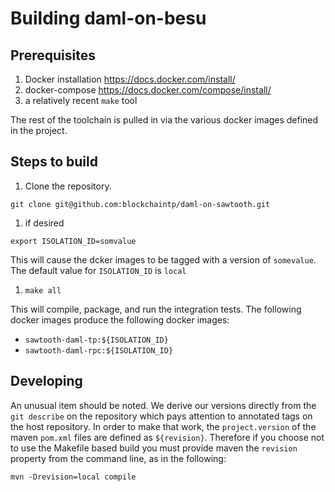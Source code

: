 # Building daml-on-besu

## Prerequisites

1. Docker installation <https://docs.docker.com/install/>
1. docker-compose <https://docs.docker.com/compose/install/>
1. a relatively recent `make` tool

The rest of the toolchain is pulled in via the various docker images defined in
the project.

## Steps to build

1. Clone the repository.

  ```shell
  git clone git@github.com:blockchaintp/daml-on-sawtooth.git
  ```

1. if desired

  ```shell
  export ISOLATION_ID=somvalue
  ```

  This will cause the dcker images to be tagged with a version of `somevalue`.
  The default value for `ISOLATION_ID` is `local`

1. `make all`

This will compile, package, and run the integration tests. The following docker
images produce the following docker images:

* `sawtooth-daml-tp:${ISOLATION_ID}`
* `sawtooth-daml-rpc:${ISOLATION_ID}`

## Developing

An unusual item should be noted.  We derive our versions directly from the `git
describe` on the repository which pays attention to annotated tags on the host
repository.  In order to make that work, the `project.version` of the maven
`pom.xml` files are defined as `${revision}`.  Therefore if you choose not to
use the Makefile based build you must provide maven the `revision` property
from the command line, as in the following:

`mvn -Drevision=local compile`
